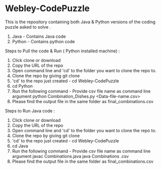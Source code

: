 # Webley-CodePuzzle

This is the repository containing both Java & Python versions of the coding puzzle asked to solve .

1. Java - Contains Java code 
2. Python - Contains python code 


Steps to Pull the code & Run ( Python installed machine) : 
1. Click clone or download
2. Copy the URL of the repo
3. Open command line and 'cd' to the folder you want to clone the repo to.
4. Clone the repo by giving
git clone <git-url>
5. 'cd' to the repo just created - cd Webley-CodePuzzle 
6. cd Python
7. Run the following command - Provide csv file name as command line argument
python Combination_Dishes.py <Data-file-name.csv>
8. Please find the output file in the same folder as final_combinations.csv

Steps to Run Java code :
1. Click clone or download
2. Copy the URL of the repo
3. Open command line and 'cd' to the folder you want to clone the repo to.
4. Clone the repo by giving
git clone <git-url>
5. 'cd' to the repo just created - cd Webley-CodePuzzle
6. cd Java
7. Run the following command - Provide csv file name as command line argument
javac Combinations.java
java Combinations <FileName>.csv
8. Please find the output file in the same folder as final_combinations.csv
